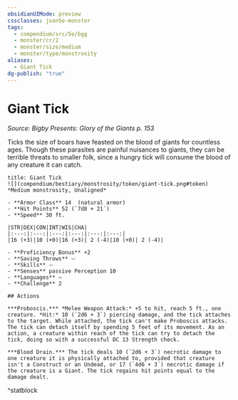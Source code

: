```yaml
---
obsidianUIMode: preview
cssclasses: json5e-monster
tags:
  - compendium/src/5e/bgg
  - monster/cr/2
  - monster/size/medium
  - monster/type/monstrosity
aliases:
  - Giant Tick
dg-publish: "true"
---
```

# Giant Tick
*Source: Bigby Presents: Glory of the Giants p. 153*  

Ticks the size of boars have feasted on the blood of giants for countless ages. Though these parasites are painful nuisances to giants, they can be terrible threats to smaller folk, since a hungry tick will consume the blood of any creature it can catch.

```ad-statblock
title: Giant Tick
![](compendium/bestiary/monstrosity/token/giant-tick.png#token)
*Medium monstrosity, Unaligned*

- **Armor Class** 14  (natural armor)
- **Hit Points** 52 (`7d8 + 21`)
- **Speed** 30 ft.

|STR|DEX|CON|INT|WIS|CHA|
|:---:|:---:|:---:|:---:|:---:|:---:|
|16 (+3)|10 (+0)|16 (+3)| 2 (-4)|10 (+0)| 2 (-4)|

- **Proficiency Bonus** +2
- **Saving Throws** ⏤
- **Skills** ⏤
- **Senses** passive Perception 10
- **Languages** —
- **Challenge** 2

## Actions

***Proboscis.*** *Melee Weapon Attack:* +5 to hit, reach 5 ft., one creature. *Hit:* 10 (`2d6 + 3`) piercing damage, and the tick attaches to the target. While attached, the tick can't make Proboscis attacks. The tick can detach itself by spending 5 feet of its movement. As an action, a creature within reach of the tick can try to detach the tick, doing so with a successful DC 13 Strength check.

***Blood Drain.*** The tick deals 10 (`2d6 + 3`) necrotic damage to one creature it is physically attached to, provided that creature isn't a Construct or an Undead, or 17 (`4d6 + 3`) necrotic damage if the creature is a Giant. The tick regains hit points equal to the damage dealt.
```
^statblock